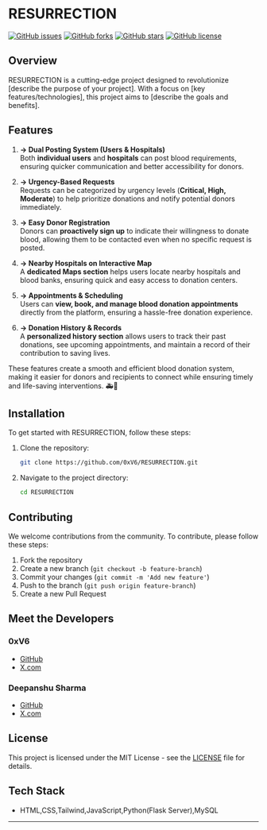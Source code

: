 # RESURRECTION

[![GitHub issues](https://img.shields.io/github/issues/0xV6/RESURRECTION)](https://github.com/0xV6/RESURRECTION/issues)
[![GitHub forks](https://img.shields.io/github/forks/0xV6/RESURRECTION)](https://github.com/0xV6/RESURRECTION/network)
[![GitHub stars](https://img.shields.io/github/stars/0xV6/RESURRECTION)](https://github.com/0xV6/RESURRECTION/stargazers)
[![GitHub license](https://img.shields.io/github/license/0xV6/RESURRECTION)](https://github.com/0xV6/RESURRECTION/blob/main/LICENSE)

## Overview

RESURRECTION is a cutting-edge project designed to revolutionize [describe the purpose of your project]. With a focus on [key features/technologies], this project aims to [describe the goals and benefits].

## Features
 
1. **-> Dual Posting System (Users & Hospitals)**  
   Both **individual users** and **hospitals** can post blood requirements, ensuring quicker communication and better accessibility for donors.  

2. **-> Urgency-Based Requests**  
   Requests can be categorized by urgency levels (**Critical, High, Moderate**) to help prioritize donations and notify potential donors immediately.  

3. **-> Easy Donor Registration**  
   Donors can **proactively sign up** to indicate their willingness to donate blood, allowing them to be contacted even when no specific request is posted.  

4. **-> Nearby Hospitals on Interactive Map**  
   A **dedicated Maps section** helps users locate nearby hospitals and blood banks, ensuring quick and easy access to donation centers.  

5. **-> Appointments & Scheduling**  
   Users can **view, book, and manage blood donation appointments** directly from the platform, ensuring a hassle-free donation experience.  

6. **-> Donation History & Records**  
   A **personalized history section** allows users to track their past donations, see upcoming appointments, and maintain a record of their contribution to saving lives.  

These features create a smooth and efficient blood donation system, making it easier for donors and recipients to connect while ensuring timely and life-saving interventions. 🚑💉

## Installation

To get started with RESURRECTION, follow these steps:

1. Clone the repository:
    ```sh
    git clone https://github.com/0xV6/RESURRECTION.git
    ```
2. Navigate to the project directory:
    ```sh
    cd RESURRECTION
    ```

## Contributing

We welcome contributions from the community. To contribute, please follow these steps:

1. Fork the repository
2. Create a new branch (`git checkout -b feature-branch`)
3. Commit your changes (`git commit -m 'Add new feature'`)
4. Push to the branch (`git push origin feature-branch`)
5. Create a new Pull Request

## Meet the Developers

### 0xV6

- [GitHub](https://github.com/0xV6)
- [X.com](https://x.com/raman_205)

### Deepanshu Sharma

- [GitHub](https://github.com/DeepanshuSharma05)
- [X.com](https://x.com/i_deepanshu05)

## License

This project is licensed under the MIT License - see the [LICENSE](LICENSE) file for details.

## Tech Stack

- HTML,CSS,Tailwind,JavaScript,Python(Flask Server),MySQL


---

